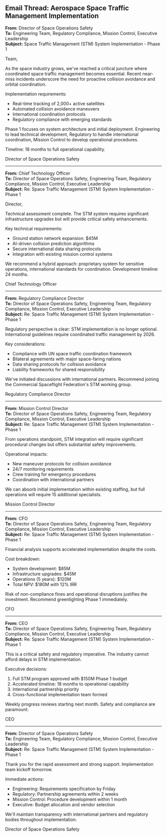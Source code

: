 ## Email Thread: Aerospace Space Traffic Management Implementation

**From:** Director of Space Operations Safety  
**To:** Engineering Team, Regulatory Compliance, Mission Control, Executive Leadership  
**Subject:** Space Traffic Management (STM) System Implementation - Phase 1  

Team,

As the space industry grows, we've reached a critical juncture where coordinated space traffic management becomes essential. Recent near-miss incidents underscore the need for proactive collision avoidance and orbital coordination.

Implementation requirements:
- Real-time tracking of 2,000+ active satellites
- Automated collision avoidance maneuvers
- International coordination protocols
- Regulatory compliance with emerging standards

Phase 1 focuses on system architecture and initial deployment. Engineering to lead technical development, Regulatory to handle international coordination, Mission Control to develop operational procedures.

Timeline: 18 months to full operational capability.

Director of Space Operations Safety

---

**From:** Chief Technology Officer  
**To:** Director of Space Operations Safety, Engineering Team, Regulatory Compliance, Mission Control, Executive Leadership  
**Subject:** Re: Space Traffic Management (STM) System Implementation - Phase 1  

Director,

Technical assessment complete. The STM system requires significant infrastructure upgrades but will provide critical safety enhancements.

Key technical requirements:
- Ground station network expansion: $45M
- AI-driven collision prediction algorithms
- Secure international data sharing protocols
- Integration with existing mission control systems

We recommend a hybrid approach: proprietary system for sensitive operations, international standards for coordination. Development timeline: 24 months.

Chief Technology Officer

---

**From:** Regulatory Compliance Director  
**To:** Director of Space Operations Safety, Engineering Team, Regulatory Compliance, Mission Control, Executive Leadership  
**Subject:** Re: Space Traffic Management (STM) System Implementation - Phase 1  

Regulatory perspective is clear: STM implementation is no longer optional. International guidelines require coordinated traffic management by 2026.

Key considerations:
- Compliance with UN space traffic coordination framework
- Bilateral agreements with major space-faring nations
- Data sharing protocols for collision avoidance
- Liability frameworks for shared responsibility

We've initiated discussions with international partners. Recommend joining the Commercial Spaceflight Federation's STM working group.

Regulatory Compliance Director

---

**From:** Mission Control Director  
**To:** Director of Space Operations Safety, Engineering Team, Regulatory Compliance, Mission Control, Executive Leadership  
**Subject:** Re: Space Traffic Management (STM) System Implementation - Phase 1  

From operations standpoint, STM integration will require significant procedural changes but offers substantial safety improvements.

Operational impacts:
- New maneuver protocols for collision avoidance
- 24/7 monitoring requirements
- Crew training for emergency procedures
- Coordination with international partners

We can absorb initial implementation within existing staffing, but full operations will require 15 additional specialists.

Mission Control Director

---

**From:** CFO  
**To:** Director of Space Operations Safety, Engineering Team, Regulatory Compliance, Mission Control, Executive Leadership  
**Subject:** Re: Space Traffic Management (STM) System Implementation - Phase 1  

Financial analysis supports accelerated implementation despite the costs.

Cost breakdown:
- System development: $85M
- Infrastructure upgrades: $45M
- Operations (5 years): $120M
- Total NPV: $180M with 12% IRR

Risk of non-compliance fines and operational disruptions justifies the investment. Recommend greenlighting Phase 1 immediately.

CFO

---

**From:** CEO  
**To:** Director of Space Operations Safety, Engineering Team, Regulatory Compliance, Mission Control, Executive Leadership  
**Subject:** Re: Space Traffic Management (STM) System Implementation - Phase 1  

This is a critical safety and regulatory imperative. The industry cannot afford delays in STM implementation.

Executive decisions:
1. Full STM program approved with $150M Phase 1 budget
2. Accelerated timeline: 18 months to operational capability
3. International partnership priority
4. Cross-functional implementation team formed

Weekly progress reviews starting next month. Safety and compliance are paramount.

CEO

---

**From:** Director of Space Operations Safety  
**To:** Engineering Team, Regulatory Compliance, Mission Control, Executive Leadership  
**Subject:** Re: Space Traffic Management (STM) System Implementation - Phase 1  

Thank you for the rapid assessment and strong support. Implementation team kickoff tomorrow.

Immediate actions:
- Engineering: Requirements specification by Friday
- Regulatory: Partnership agreements within 2 weeks
- Mission Control: Procedure development within 1 month
- Executive: Budget allocation and vendor selection

We'll maintain transparency with international partners and regulatory bodies throughout implementation.

Director of Space Operations Safety